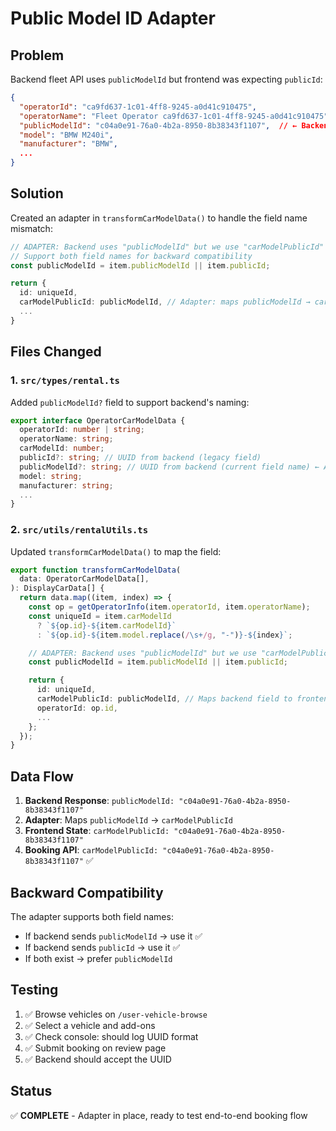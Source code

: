 # Public Model ID Adapter

## Problem

Backend fleet API uses `publicModelId` but frontend was expecting `publicId`:

```json
{
  "operatorId": "ca9fd637-1c01-4ff8-9245-a0d41c910475",
  "operatorName": "Fleet Operator ca9fd637-1c01-4ff8-9245-a0d41c910475",
  "publicModelId": "c04a0e91-76a0-4b2a-8950-8b38343f1107",  // ← Backend field name
  "model": "BMW M240i",
  "manufacturer": "BMW",
  ...
}
```

## Solution

Created an adapter in `transformCarModelData()` to handle the field name mismatch:

```typescript
// ADAPTER: Backend uses "publicModelId" but we use "carModelPublicId" internally
// Support both field names for backward compatibility
const publicModelId = item.publicModelId || item.publicId;

return {
  id: uniqueId,
  carModelPublicId: publicModelId, // Adapter: maps publicModelId → carModelPublicId
  ...
}
```

## Files Changed

### 1. `src/types/rental.ts`

Added `publicModelId?` field to support backend's naming:

```typescript
export interface OperatorCarModelData {
  operatorId: number | string;
  operatorName: string;
  carModelId: number;
  publicId?: string; // UUID from backend (legacy field)
  publicModelId?: string; // UUID from backend (current field name) ← Added
  model: string;
  manufacturer: string;
  ...
}
```

### 2. `src/utils/rentalUtils.ts`

Updated `transformCarModelData()` to map the field:

```typescript
export function transformCarModelData(
  data: OperatorCarModelData[],
): DisplayCarData[] {
  return data.map((item, index) => {
    const op = getOperatorInfo(item.operatorId, item.operatorName);
    const uniqueId = item.carModelId
      ? `${op.id}-${item.carModelId}`
      : `${op.id}-${item.model.replace(/\s+/g, "-")}-${index}`;

    // ADAPTER: Backend uses "publicModelId" but we use "carModelPublicId" internally
    const publicModelId = item.publicModelId || item.publicId;

    return {
      id: uniqueId,
      carModelPublicId: publicModelId, // Maps backend field to frontend field
      operatorId: op.id,
      ...
    };
  });
}
```

## Data Flow

1. **Backend Response**: `publicModelId: "c04a0e91-76a0-4b2a-8950-8b38343f1107"`
2. **Adapter**: Maps `publicModelId` → `carModelPublicId`
3. **Frontend State**: `carModelPublicId: "c04a0e91-76a0-4b2a-8950-8b38343f1107"`
4. **Booking API**: `carModelPublicId: "c04a0e91-76a0-4b2a-8950-8b38343f1107"` ✅

## Backward Compatibility

The adapter supports both field names:

- If backend sends `publicModelId` → use it ✅
- If backend sends `publicId` → use it ✅
- If both exist → prefer `publicModelId`

## Testing

1. ✅ Browse vehicles on `/user-vehicle-browse`
2. ✅ Select a vehicle and add-ons
3. ✅ Check console: should log UUID format
4. ✅ Submit booking on review page
5. ✅ Backend should accept the UUID

## Status

✅ **COMPLETE** - Adapter in place, ready to test end-to-end booking flow
